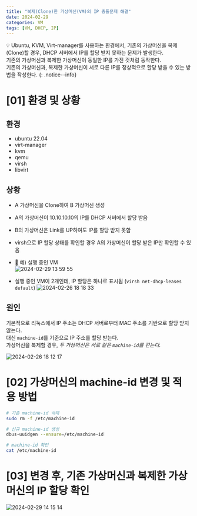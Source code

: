 ```yaml
---
title: "복제(Clone)한 가상머신(VM)의 IP 충돌문제 해결"
date: 2024-02-29
categories: VM
tags: [VM, DHCP, IP]
---
```


:bulb: Ubuntu, KVM, Virt-manager를 사용하는 환경에서, 기존의 가상머신을 복제(Clone)할 경우, DHCP 서버에서 IP를 할당 받지 못하는 문제가 발생한다.  
기존의 가상머신과 복제한 가상머신이 동일한 IP를 가진 것처럼 동작한다.  
기존의 가상머신과, 복제한 가상머신이 서로 다른 IP를 정상적으로 할당 받을 수 있는 방법을 작성한다.
{: .notice--info}


# [01]  환경 및 상황  

## 환경
- ubuntu 22.04
- virt-manager
- kvm
- qemu
- virsh
- libvirt  

## 상황
- A 가상머신을 Clone하여 B 가상머신 생성
- A의 가상머신이 10.10.10.10의 IP를 DHCP 서버에서 할당 받음
- B의 가상머신은 Link를 UP하여도 IP를 할당 받지 못함
- virsh으로 IP 할당 상태를 확인할 경우 A의 가상머신이 할당 받은 IP만 확인할 수 있음  

- :triangular_flag_on_post: 예) 실행 중인 VM  
  ![2024-02-29 13 59 55](https://github.com/cmaven/cmaven.github.io/assets/76153041/ae1b40b3-cba6-4464-b264-bff4263ad300)     
- 실행 중인 VM이 2개인데, IP 할당은 하나로 표시됨 (`virsh net-dhcp-leases default`)
  ![2024-02-26 18 18 33](https://github.com/cmaven/cmaven.github.io/assets/76153041/512b0ce6-a064-4584-a49e-96fd38cbd580)

## 원인  
기본적으로 리눅스에서 IP 주소는 DHCP 서버로부터 MAC 주소를 기반으로 할당 받지 않는다.  
대신 `machine-id`를 기준으로 IP 주소를 할당 받는다.  
가상머신을 복제할 경우, *두 가상머신은 서로 같은 `machine-id`를 갇는다.*  

![2024-02-26 18 12 17](https://github.com/cmaven/cmaven.github.io/assets/76153041/cbdc464b-a340-47ed-a00a-3266e86245c9)

# [02]  가상머신의 machine-id 변경 및 적용 방법  

```bash
# 기존 machine-id 삭제
sudo rm -f /etc/machine-id

# 신규 machine-id 생성
dbus-uuidgen --ensure=/etc/machine-id  

# machine-id 확인
cat /etc/machine-id  
```  

# [03]  변경 후, 기존 가상머신과 복제한 가상머신의 IP 할당 확인  

![2024-02-29 14 15 14](https://github.com/cmaven/cmaven.github.io/assets/76153041/4d3cc8a6-54ac-4c78-ad67-4f779eb5144c)  